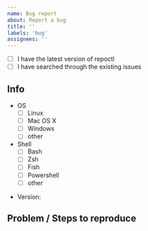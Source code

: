 ```yaml
---
name: Bug report
about: Report a bug
title: ''
labels: 'bug'
assignees: ''
---
```


- [ ] I have the latest version of repoctl
- [ ] I have searched through the existing issues

## Info

- OS
  - [ ] Linux
  - [ ] Mac OS X
  - [ ] Windows
  - [ ] other

- Shell
  - [ ] Bash
  - [ ] Zsh
  - [ ] Fish
  - [ ] Powershell
  - [ ] other

<!-- run `repoctl --version` -->
- Version:

## Problem / Steps to reproduce

<!-- Provide project and task definitions -->

<!-- How do you invoke the `repoctl` CLI -->
